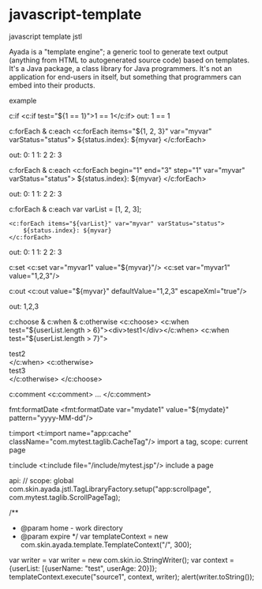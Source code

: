 javascript-template
===================

javascript template jstl

Ayada is a "template engine"; a generic tool to generate text output (anything from HTML to autogenerated source code) based on templates. It's a Java package, a class library for Java programmers. It's not an application for end-users in itself, but something that programmers can embed into their products.

example

c:if
    <c:if test="${1 == 1}">1 == 1</c:if>
out:
    1 == 1

c:forEach & c:each
    <c:forEach items="${1, 2, 3}" var="myvar" varStatus="status">
        ${status.index}: ${myvar}
    </c:forEach>

out:
    0: 1
    1: 2
    2: 3

c:forEach & c:each
    <c:forEach begin="1" end="3" step="1" var="myvar" varStatus="status">
        ${status.index}: ${myvar}
    </c:forEach>

out:
    0: 1
    1: 2
    2: 3

c:forEach & c:each
    var varList = [1, 2, 3];

    <c:forEach items="${varList}" var="myvar" varStatus="status">
        ${status.index}: ${myvar}
    </c:forEach>

out:
    0: 1
    1: 2
    2: 3

c:set
    <c:set var="myvar1" value="${myvar}"/>
    <c:set var="myvar1" value="1,2,3"/>

c:out
    <c:out value="${myvar}" defaultValue="1,2,3" escapeXml="true"/>

out:
    1,2,3

c:choose & c:when & c:otherwise
<c:choose>
    <c:when test="${userList.length > 6}"><div>test1</div></c:when>
    <c:when test="${userList.length > 7}"><div>test2</div></c:when>
    <c:otherwise><div>test3</div></c:otherwise>
</c:choose>

c:comment
<c:comment>
    ...
</c:comment>

fmt:formatDate
<fmt:formatDate var="mydate1" value="${mydate}" pattern="yyyy-MM-dd"/>

t:import
<t:import name="app:cache" className="com.mytest.taglib.CacheTag"/>
import a tag, scope: current page

t:include
<t:include file="/include/mytest.jsp"/>
include a page

api:
// scope: global
com.skin.ayada.jstl.TagLibraryFactory.setup("app:scrollpage", com.mytest.taglib.ScrollPageTag);

/**
 * @param home - work directory
 * @param expire
 */
var templateContext = new com.skin.ayada.template.TemplateContext("/", 300);

var writer = var writer = new com.skin.io.StringWriter();
var context = {userList: [{userName: "test", userAge: 20}]};
templateContext.execute("source1", context, writer);
alert(writer.toString());